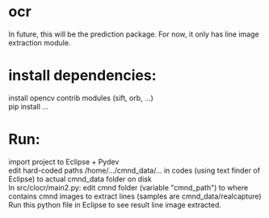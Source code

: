 # ocr
In future, this will be the prediction package. For now, it only has line image extraction module.    

# install dependencies:
install opencv contrib modules (sift, orb, ...)   
pip install ...   

# Run:
import project to Eclipse + Pydev   
edit hard-coded paths /home/.../cmnd_data/... in codes (using text finder of Eclipse) to actual cmnd_data folder on disk   
In src/clocr/main2.py: edit cmnd folder (variable "cmnd_path") to where contains cmnd images to extract lines (samples are cmnd_data/realcapture)
Run this python file in Eclipse to see result line image extracted.
